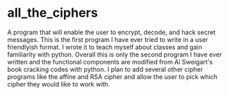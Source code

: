 # all_the_ciphers
A program that will enable the user to encrypt, decode, and hack secret messages. 
This is the first program I have ever tried to write in a user friendlyish format. I wrote it to teach myself about classes and gain familiarity with python. 
Overall this is only the second program I have ever written and the functional components are modified from Al Sweigart's book cracking codes with python. I plan to add several other cipher programs like the affine and RSA cipher and allow the user to pick which cipher they would like to work with. 
